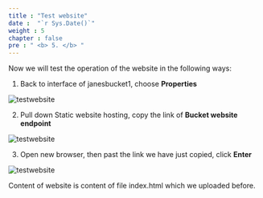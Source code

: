 ```yaml
---
title : "Test website"
date :  "`r Sys.Date()`" 
weight : 5 
chapter : false
pre : " <b> 5. </b> "
---
```


Now we will test the operation of the website in the following ways:

1.	Back to interface of janesbucket1, choose **Properties**

![testwebsite](/images/5.testweb/v.1.png)

2. Pull down Static website hosting, copy the link of **Bucket website endpoint**

![testwebsite](/images/5.testweb/v.2.png)

3. Open new browser, then past the link we have just copied, click **Enter**

![testwebsite](/images/5.testweb/v.3.png)

Content of website is content of file index.html which we uploaded before.